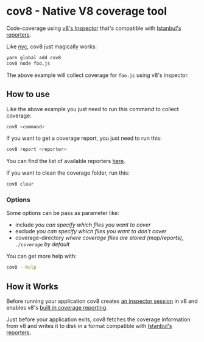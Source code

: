 # cov8 - Native V8 coverage tool

Code-coverage using [v8's Inspector](https://nodejs.org/dist/latest-v8.x/docs/api/inspector.html)
that's compatible with [Istanbul's reporters](https://istanbul.js.org/docs/advanced/alternative-reporters/).

Like [nyc](https://github.com/istanbuljs/nyc), cov8 just magically works:

```bash
yarn global add cov8
cov8 node foo.js
```

The above example will collect coverage for `foo.js` using v8's inspector.

## How to use

Like the above example you just need to run this command to collect coverage: 

```bash
cov8 <command>
```

If you want to get a coverage report, you just need to run this:

```bash
cov8 report <reporter>
```

You can find the list of available reporters [here](https://github.com/istanbuljs/istanbuljs/tree/master/packages/istanbul-reports/lib).

If you want to clean the coverage folder, run this:

```bash
cov8 clear
```

### Options

Some options can be pass as parameter like:

- include _you can specify which files you want to cover_
- exclude _you can specify which files you want to don't cover_
- coverage-directory _where coverage files are stored (map/reports), `./coverage` by default_

You can get more help with:

```bash
cov8 --help
```


## How it Works

Before running your application cov8 creates [an inspector session](https://nodejs.org/api/inspector.html) in v8 and enables v8's
[built in coverage reporting](https://v8project.blogspot.com/2017/12/javascript-code-coverage.html).

Just before your application exits, cov8 fetches the coverage information from
v8 and writes it to disk in a format compatible with
[Istanbul's reporters](https://istanbul.js.org/).
